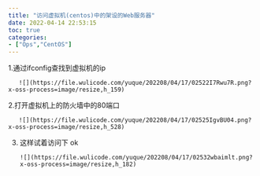 ```yaml
---
title: "访问虚拟机(centos)中的架设的Web服务器"
date: 2022-04-14 22:53:15
toc: true
categories:
- ["Ops","CentOS"]
---
```


1.通过ifconfig查找到虚拟机的ip

       ![](https://file.wulicode.com/yuque/202208/04/17/02522I7Rwu7R.png?x-oss-process=image/resize,h_159)

2.打开虚拟机上的防火墙中的80端口

       ![](https://file.wulicode.com/yuque/202208/04/17/02525IgvBU04.png?x-oss-process=image/resize,h_528)

3. 这样试着访问下 ok

       ![](https://file.wulicode.com/yuque/202208/04/17/02532wbaimlt.png?x-oss-process=image/resize,h_182)

